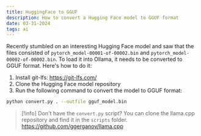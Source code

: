 ```yaml
---
title: HuggingFace to GGUF
description: How to convert a Hugging Face model to GGUF format
date: 03-31-2024
tags: ai
---
```


Recently stumbled on an interesting Hugging Face model and saw that the files consisted of `pytorch_model-00001-of-00002.bin` and `pytorch_model-00002-of-00002.bin`. To load it into Ollama, it needs to be converted to GGUF format. Here's how to do it:

1. Install git-lfs: https://git-lfs.com/
2. Clone the Hugging Face model repository
3. Run the following command to convert the model to GGUF format:

```bash
python convert.py . --outfile gguf_model.bin
```

> [!info]
> Don't have the `convert.py` script? You can clone the llama.cpp repository and find it in the `scripts` folder.
> https://github.com/ggerganov/llama.cpp